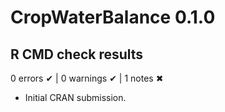 # CropWaterBalance 0.1.0

## R CMD check results

0 errors ✔ | 0 warnings ✔ | 1 notes ✖

* Initial CRAN submission.
